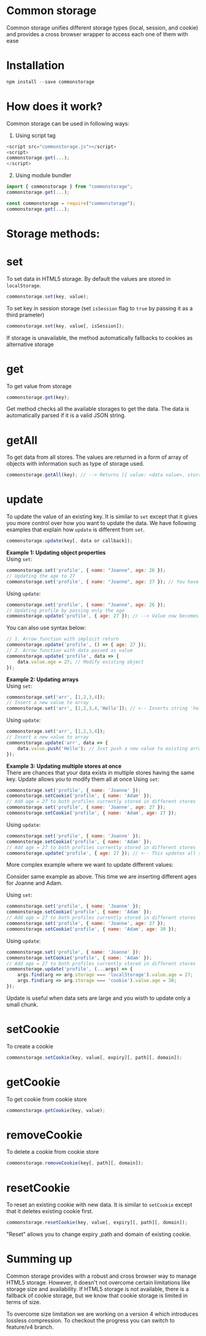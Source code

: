 # Common storage
Common storage unifies different storage types (local, session, and cookie) and provides a cross browser wrapper to access each one of them with ease

# Installation
```js
npm install --save commonstorage
```

# How does it work?
Common storage can be used in following ways:

1. Using script tag
```js
<script src="commonstorage.js"></script>
<script>
commonstorage.get(...);
</script>
```

2. Using module bundler
```js
import { commonstorage } from "commonstorage";
commonstorage.get(...);
```
```js
const commonstorage = require("commonstorage");
commonstorage.get(...);
```

# Storage methods:
# set
To set data in HTML5 storage. By default the values are stored in ``localStorage``.
```js
commonstorage.set(key, value);
```
To set key in session storage (set ``isSession`` flag to ``true`` by passing it as a third prameter)
```js
commonstorage.set(key, value[, isSession]);
```
If storage is unavailable, the method automatically fallbacks to cookies as alternative storage

# get
To get value from storage
```js
commonstorage.get(key);
```
Get method checks all the available storages to get the data. The data is automatically parsed if it is a valid JSON string.

# getAll
To get data from all stores. The values are returned in a form of array of objects with information such as type of storage used.
```js
commonstorage.getAll(key); // --> Returns [{ value: <data value>, storage: '<type of storage>' }, { ... }, { ... }];
```

# update
To update the value of an existing key. It is similar to ``set`` except that it gives you more control over how you want to update the data. We have following examples that explain how ``update`` is different from ``set``.

```js
commonstorage.update(key[, data or callback]);
```

<b>Example 1: Updating object properties</b><br>
Using ``set``:
```js
commonstorage.set('profile', { name: "Joanne", age: 26 });
// Updating the age to 27
commonstorage.set('profile', { name: "Joanne", age: 27 }); // You have re-write the entire object
```

Using ``update``:
```js
commonstorage.set('profile', { name: "Joanne", age: 26 });
// Updating profile by passing only the age
commonstorage.update('profile', { age: 27 }); // --> Value now becomes { name: "Joanne", age: 27 }
```

You can also use syntax below:
```js
// 1. Arrow function with implicit return
commonstorage.update('profile', () => { age: 27 });
// 2. Arrow function with data passed as value
commonstorage.update('profile', data => {
    data.value.age = 27; // Modify existing object
});
```

<b>Example 2: Updating arrays</b><br>
Using ``set``:
```js
commonstorage.set('arr', [1,2,3,4]);
// Insert a new value to array
commonstorage.set('arr', [1,2,3,4,'Hello']); // <-- Inserts string 'hello'. But you need to pass the entire array in this case
```

Using ``update``:
```js
commonstorage.set('arr', [1,2,3,4]);
// Insert a new value to array
commonstorage.update('arr', data => {
    data.value.push('Hello'); // Just push a new value to existing array
});
```

<b>Example 3: Updating multiple stores at once</b><br>
There are chances that your data exists in multiple stores having the same key. Update allows you to modify them all at once
Using ``set``:
```js
commonstorage.set('profile', { name: 'Joanne' });
commonstorage.setCookie('profile', { name: 'Adam' });
// Add age = 27 to both profiles currently stored in different stores
commonstorage.set('profile', { name: 'Joanne', age: 27 });
commonstorage.setCookie('profile', { name: 'Adam', age: 27 });
```

Using ``update``:
```js
commonstorage.set('profile', { name: 'Joanne' });
commonstorage.setCookie('profile', { name: 'Adam' });
// Add age = 27 to both profiles currently stored in different stores
commonstorage.update('profile', { age: 27 }); // <-- This updates all stores at once
```

More complex example where we want to update different values:

Consider same example as above. This time we are inserting different ages for Joanne and Adam.

Using ``set``:
```js
commonstorage.set('profile', { name: 'Joanne' });
commonstorage.setCookie('profile', { name: 'Adam' });
// Add age = 27 to both profiles currently stored in different stores
commonstorage.set('profile', { name: 'Joanne', age: 27 });
commonstorage.setCookie('profile', { name: 'Adam', age: 30 });
```

Using ``update``:
```js
commonstorage.set('profile', { name: 'Joanne' });
commonstorage.setCookie('profile', { name: 'Adam' });
// Add age = 27 to both profiles currently stored in different stores
commonstorage.update('profile', (...args) => {
    args.find(arg => arg.storage === 'localStorage').value.age = 27;
    args.find(arg => arg.storage === 'cookie').value.age = 30;
});
```

Update is useful when data sets are large and you wisth to update only a small chunk.

# setCookie
To create a cookie
```js
commonstorage.setCookie(key, value[, expiry][, path][, domain]);
```

# getCookie
To get cookie from cookie store
```js
commonstorage.getCookie(key, value);
```

# removeCookie
To delete a cookie from cookie store
```js
commonstorage.removeCookie(key[, path][, domain]);
```

# resetCookie
To reset an existing cookie with new data. It is similar to ``setCookie`` except that it deletes existing cookie first.
```js
commonstorage.resetCookie(key, value[, expiry][, path][, domain]);
```

"Reset" allows you to change expiry ,path and domain of existing cookie.

# Summing up
Common storage provides with a robust and cross browser way to manage HTML5 storage. However, it doesn't not overcome certain limitations like storage size and availability. If HTML5 storage is not available, there is a fallback of cookie storage, but we know that cookie storage is limited in terms of size.

To overcome size limitation we are working on a version 4 which introduces lossless compression. To checkout the progress you can switch to feature/v4 branch.
